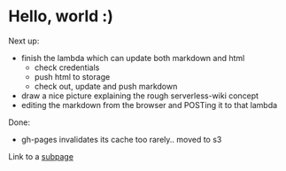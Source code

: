 # Hello, world :)

Next up:

* finish the lambda which can update both markdown and html
  * check credentials
  * push html to storage
  * check out, update and push markdown
* draw a nice picture explaining the rough serverless-wiki concept
* editing the markdown from the browser and POSTing it to that lambda

Done:

* gh-pages invalidates its cache too rarely.. moved to s3

Link to a [subpage](sub_page.html)
